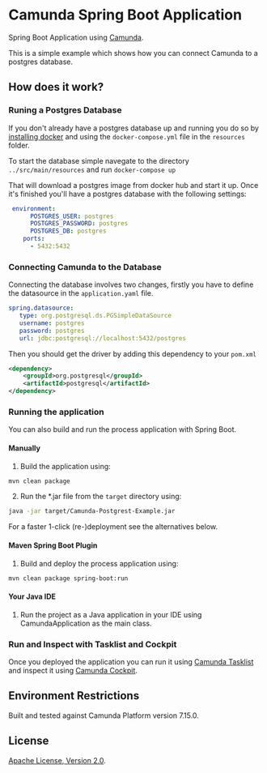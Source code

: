 # Camunda Spring Boot Application
Spring Boot Application using [Camunda](http://docs.camunda.org).

This is a simple example which shows how you can connect Camunda to a postgres database.


## How does it work?

### Runing a Postgres Database
If you don't already have a postgres database up and running you do so by [installing docker](https://docs.docker.com/get-docker/) and using the `docker-compose.yml` file in the `resources` folder.

To start the database simple navegate to the directory 
``../src/main/resources`` and run `docker-compose up` 

That will download a postgres image from docker hub and start it up. Once it's finished you'll have a postgres database with the following settings:

```yaml
 environment:
      POSTGRES_USER: postgres
      POSTGRES_PASSWORD: postgres
      POSTGRES_DB: postgres
    ports:
      - 5432:5432
```

### Connecting Camunda to the Database

Connecting the database involves two changes, firstly you have to define the datasource in the `application.yaml` file. 
```yaml
spring.datasource:
   type: org.postgresql.ds.PGSimpleDataSource
   username: postgres
   password: postgres
   url: jdbc:postgresql://localhost:5432/postgres
```
Then you should get the driver by adding this dependency to your `pom.xml`

```XML
<dependency>
	<groupId>org.postgresql</groupId>
	<artifactId>postgresql</artifactId>
</dependency>
```

### Running the application
You can also build and run the process application with Spring Boot.

#### Manually
1. Build the application using:

```bash
mvn clean package
```
2. Run the *.jar file from the `target` directory using:

```bash
java -jar target/Camunda-Postgrest-Example.jar
```

For a faster 1-click (re-)deployment see the alternatives below.

#### Maven Spring Boot Plugin
1. Build and deploy the process application using:

```bash
mvn clean package spring-boot:run
```

#### Your Java IDE
1. Run the project as a Java application in your IDE using CamundaApplication as the main class.

### Run and Inspect with Tasklist and Cockpit
Once you deployed the application you can run it using
[Camunda Tasklist](http://docs.camunda.org/latest/guides/user-guide/#tasklist)
and inspect it using
[Camunda Cockpit](http://docs.camunda.org/latest/guides/user-guide/#cockpit).

## Environment Restrictions
Built and tested against Camunda Platform version 7.15.0.

## License
[Apache License, Version 2.0](http://www.apache.org/licenses/LICENSE-2.0).

<!-- Tweet
New @Camunda example: Camunda Spring Boot Application - Spring Boot Application using [Camunda](http://docs.camunda.org). https://github.com/camunda-consulting/code/tree/master/snippets/Camunda-Postgrest-Example
-->
